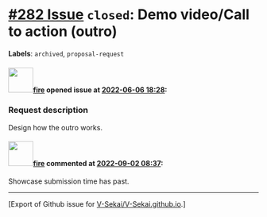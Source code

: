 # [\#282 Issue](https://github.com/V-Sekai/V-Sekai.github.io/issues/282) `closed`: Demo video/Call to action (outro)
**Labels**: `archived`, `proposal-request`


#### <img src="https://avatars.githubusercontent.com/u/32321?u=c2e06a3d2b49a467aa907e54aa259516440267cc&v=4" width="50">[fire](https://github.com/fire) opened issue at [2022-06-06 18:28](https://github.com/V-Sekai/V-Sekai.github.io/issues/282):

### Request description

Design how the outro works.

#### <img src="https://avatars.githubusercontent.com/u/32321?u=c2e06a3d2b49a467aa907e54aa259516440267cc&v=4" width="50">[fire](https://github.com/fire) commented at [2022-09-02 08:37](https://github.com/V-Sekai/V-Sekai.github.io/issues/282#issuecomment-1235229879):

Showcase submission time has past.


-------------------------------------------------------------------------------



[Export of Github issue for [V-Sekai/V-Sekai.github.io](https://github.com/V-Sekai/V-Sekai.github.io).]
